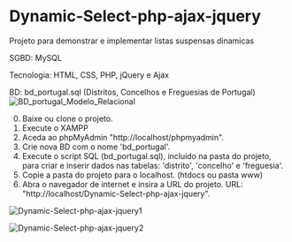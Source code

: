 # Dynamic-Select-php-ajax-jquery
Projeto para demonstrar e implementar listas suspensas dinamicas

SGBD: MySQL

Tecnologia: HTML, CSS, PHP, jQuery e Ajax

BD: bd_portugal.sql (Distritos, Concelhos e Freguesias de Portugal)
![BD_portugal_Modelo_Relacional](https://user-images.githubusercontent.com/97760074/150655615-0321c745-a568-4e6f-93de-8d607a2b40b7.png)



0) Baixe ou clone o projeto.
1) Execute o XAMPP
2) Aceda ao phpMyAdmin "http://localhost/phpmyadmin".
3) Crie nova BD com o nome 'bd_portugal'.
4) Execute o script SQL (bd_portugal.sql), incluído na pasta do projeto, para criar e inserir dados nas tabelas: 'distrito', 'concelho' e 'freguesia'.
5) Copie a pasta do projeto para o localhost. (htdocs ou pasta www)
6) Abra o navegador de internet e insira a URL do projeto. URL: "http://localhost/Dynamic-Select-php-ajax-jquery".

![Dynamic-Select-php-ajax-jquery1](https://user-images.githubusercontent.com/97760074/150655591-c066f5db-2dbb-47b2-93b9-cb7314e1b72b.JPG)

![Dynamic-Select-php-ajax-jquery2](https://user-images.githubusercontent.com/97760074/150655655-f2cc764b-de8c-43b6-aa10-2dcbe6ab3f9a.JPG)
